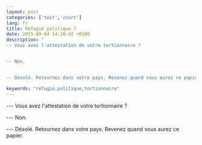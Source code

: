 ```yaml
---
layout: post
categories: ['twit','court']
lang: fr
title: Réfugié politique ?
date: 2015-09-04 14:10:42 +0100
description: "
-- Vous avez l'attestation de votre tortionnaire ?


-- Non.


-- Désolé. Retournez dans votre pays. Revenez quand vous aurez ce papier."

keywords: "réfugié,politique,tortionnaire"
---
```


--- Vous avez l'attestation de votre tortionnaire ?

--- Non.

--- Désolé. Retournez dans votre pays. Revenez quand vous aurez ce papier.

